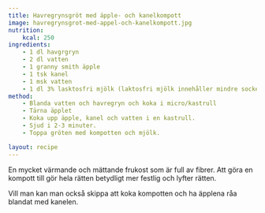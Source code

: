 ```yaml
---
title: Havregrynsgröt med äpple- och kanelkompott
image: havregrynsgrot-med-appel-och-kanelkompott.jpg
nutrition:
    kcal: 250
ingredients:
    - 1 dl havgrgryn 
    - 2 dl vatten 
    - 1 granny smith äpple
    - 1 tsk kanel
    - 1 msk vatten
    - 1 dl 3% lasktosfri mjölk (laktosfri mjölk innehåller mindre socker)
method:
    - Blanda vatten och havregryn och koka i micro/kastrull
    - Tärna äpplet
    - Koka upp äpple, kanel och vatten i en kastrull. 
    - Sjud i 2-3 minuter.
    - Toppa gröten med kompotten och mjölk.

layout: recipe
---
```

En mycket värmande och mättande frukost som är full av fibrer. Att göra en kompott till gör hela rätten betydligt mer festlig och lyfter rätten.

Vill man kan man också skippa att koka kompotten och ha äpplena råa blandat med kanelen.